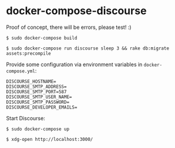 # docker-compose-discourse

Proof of concept, there will be errors, please test! :)

    $ sudo docker-compose build

    $ sudo docker-compose run discourse sleep 3 && rake db:migrate assets:precompile

Provide some configuration via environment variables in `docker-compose.yml`:

    DISCOURSE_HOSTNAME=
    DISCOURSE_SMTP_ADDRESS=
    DISCOURSE_SMTP_PORT=587
    DISCOURSE_SMTP_USER_NAME=
    DISCOURSE_SMTP_PASSWORD=
    DISCOURSE_DEVELOPER_EMAILS=

Start Discourse:

    $ sudo docker-compose up

    $ xdg-open http://localhost:3000/
